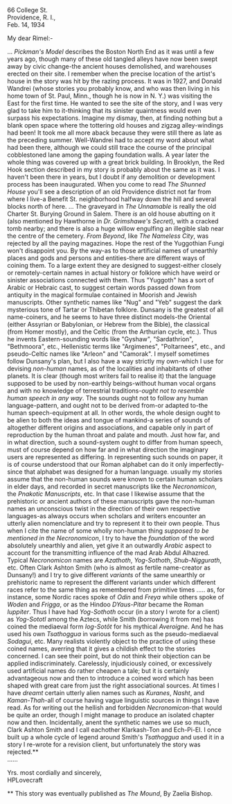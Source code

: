 66 College St.  
Providence, R. I.,  
Feb. 14, 1934

My dear Rimel:-

... *Pickman's Model* describes the Boston North End as it was until a few years ago, though many of these old tangled alleys have now been swept away by civic change-the ancient houses demolished, and warehouses erected on their site. I remember when the precise location of the artist's house in the story was hit by the razing process. It was in 1927, and Donald Wandrei (whose stories you probably know, and who was then living in his home town of St. Paul, Minn., though he is now in N. Y.) was visiting the East for the first time. He wanted to see the site of the story, and I was very glad to take him to it-thinking that its sinister quaintness would even surpass his expectations. Imagine my dismay, then, at finding nothing but a blank open space where the tottering old houses and zigzag alley-windings had been! It took me all more aback because they were still there as late as the preceding summer. Well-Wandrei had to accept my word about what had been there, although we could still trace the course of the principal cobblestoned lane among the gaping foundation walls. A year later the whole thing was covered up with a great brick building. In Brooklyn, the Red Hook section described in my story is probably about the same as it was. I haven't been there in years, but I doubt if any demolition or development process has been inaugurated. When you come to read *The Shunned House* you'll see a description of an old Providence district not far from where I live-a Benefit St. neighborhood halfway down the hill and several blocks north of here. ... The graveyard in *The Unnamable* is really the old Charter St. Burying Ground in Salem. There *is* an old house abutting on it (also mentioned by Hawthorne in *Dr. Grimshawe's Secret*), with a cracked tomb nearby; and there is also a huge willow engulfing an illegible slab near the centre of the cemetery. *From Beyond*, like *The Nameless City*, was rejected by all the paying magazines. Hope the rest of the Yuggothian Fungi won't disappoint you. By the way-as to those artificial names of unearthly places and gods and persons and entities-there are different ways of coining them. To a large extent they are designed to suggest-either closely or remotely-certain names in actual history or folklore which have weird or sinister associations connected with them. Thus "Yuggoth" has a sort of Arabic or Hebraic cast, to suggest certain words passed down from antiquity in the magical formulae contained in Moorish and Jewish manuscripts. Other synthetic names like "Nug" and "Yeb" suggest the dark mysterious tone of Tartar or Thibetan folklore. Dunsany is the greatest of all name-coiners, and he seems to have three distinct models-the Oriental (either Assyrian or Babylonian, or Hebrew from the Bible), the classical (from Homer mostly), and the Celtic (from the Arthurian cycle, etc.). Thus he invents Eastern-sounding words like "Gyshaw", "Sardathrion", "Bethmoora", etc., Hellenistic terms like "Argimenes", "Poltarnees", etc., and pseudo-Celtic names like "Arleon" and "Camorak". I myself sometimes follow Dunsany's plan, but I also have a way strictly my own-which I use for devising *non-human* names, as of the localities and inhabitants of other planets. It is clear (though most writers fail to realise it) that the language supposed to be used by non-earthly beings-without human vocal organs and with no knowledge of terrestrial traditions-*ought not to resemble human speech in any way*. The sounds ought not to follow any human language-pattern, and ought not to be derived from-or adapted to-the human speech-equipment at all. In other words, the whole design ought to be alien to both the ideas and tongue of mankind-a series of sounds of altogether different origins and associations, and capable only in part of reproduction by the human throat and palate and mouth. Just how far, and in what direction, such a sound-system ought to differ from human speech, must of course depend on how far and in what direction the imaginary users are represented as differing. In representing such sounds on paper, it is of course understood that our Roman alphabet can do it only imperfectly-since that alphabet was designed for a human language. usually my stories assume that the non-human sounds were known to certain human scholars in elder days, and recorded in secret manuscripts like the *Necronomicon*, the *Pnakotic Manuscripts*, etc. In that case I likewise assume that the prehistoric or ancient authors of these manuscripts gave the non-human names an unconscious twist in the direction of their own respective languages-as always occurs when scholars and writers encounter an utterly alien nomenclature and try to represent it to their own people. Thus when I cite the name of some wholly non-human thing *supposed to be mentioned in the Necronomicon*, I try to have the *foundation* of the word absolutely unearthly and alien, yet give it an outwardly *Arabic* aspect to account for the transmitting influence of the mad Arab Abdul Alhazred. Typical *Necronomicon* names are *Azathoth*, *Yog-Sothoth*, *Shub-Niggurath*, etc. Often Clark Ashton Smith (who is almost as fertile name-creator as Dunsany!) and I try to give different *variants* of the same unearthly or prehistoric name to represent the different variants under which different races refer to the same thing as remembered from primitive times ..... as, for instance, some Nordic races spoke of *Odin* and *Freya* while others spoke of *Woden* and *Frigga*, or as the Hindoo *DYaus-Pitar* became the Roman *Iuppiter*. Thus I have had *Yog-Sothoth* occur (in a story I wrote for a client) as *Yog-Sototl* among the Aztecs, while Smith (borrowing it from me) has coined the mediaeval form *Iog-Sotôt* for his mythical *Averoigne*. And he has used his own *Tsathoggua* in various forms such as the pseudo-mediaeval *Sodagui*, etc. Many realists violently object to the practice of using these coined names, averring that it gives a childish effect to the stories concerned. I can see their point, but do not think their objection can be applied indiscriminately. Carelessly, injudiciously coined, or excessively used artificial names do rather cheapen a tale; but it is certainly advantageous now and then to introduce a coined word which has been shaped with great care from just the right associational sources. At times I have *dreamt* certain utterly alien names such as *Kuranes*, *Nasht*, and *Kaman-Thah*-all of course having vague linguistic sources in things I have read. As for writing out the hellish and forbidden *Necronomicon*-that would be quite an order, though I might manage to produce an isolated chapter now and then. Incidentally, anent the synthetic names we use so much, Clark Ashton Smith and I call eachother Klarkash-Ton and Ech-Pi-El. I once built up a whole cycle of legend around Smith's *Tsathoggua* and used it in a story I re-wrote for a revision client, but unfortunately the story was rejected.\*\*  
......

Yrs. most cordially and sincerely,  
HPLovecraft

\*\* This story was eventually published as *The Mound*, By Zaelia Bishop.
